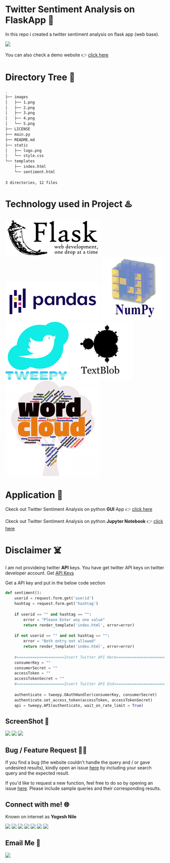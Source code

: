 # Twitter Sentiment Analysis on FlaskApp :notebook:
In this repo i created a twitter sentiment analysis on flask app (web base).

[![](https://camo.githubusercontent.com/2fb0723ef80f8d87a51218680e209c66f213edf8/68747470733a2f2f666f7274686562616467652e636f6d2f696d616765732f6261646765732f6d6164652d776974682d707974686f6e2e737667)](https://python.org)

You can also check a demo website :point_right: [click here](http://hitalfashion.pythonanywhere.com/)
# Directory Tree :cactus:
```bash
.
├── images
│   ├── 1.png
│   ├── 2.png
│   ├── 3.png
│   ├── 4.png
│   └── 5.png
├── LICENSE
├── main.py
├── README.md
├── static
│   ├── logo.png
│   └── style.css
└── templates
    ├── index.html
    └── sentiment.html

3 directories, 12 files
```

# Technology used in Project :hotsprings:
<img target="_blank" src="https://github.com/yogeshnile/technology/blob/master/Flask.png" width="300">     <img target="_blank" src="https://github.com/yogeshnile/technology/blob/master/pandas.png" width="300">    <img target="_blank" src="https://github.com/yogeshnile/technology/blob/master/numpy.png" width="200">      <img target="_blank" src="https://github.com/yogeshnile/technology/blob/master/tweepy.webp" width="200">     <img target="_blank" src="https://github.com/yogeshnile/technology/blob/master/textblob.png" width="200">    <img target="_blank" src="https://github.com/yogeshnile/technology/blob/master/wordcloud.png" width="300">

# Application :loudspeaker:
Ckeck out Twitter Sentiment Analysis on python **GUI** App :point_right: [click here](https://github.com/yogeshnile/Twitter-Sentiment-Analysis-on-Python-GUI)

Ckeck out Twitter Sentiment Analysis on python **Jupyter Notebook** :point_right: [click here](https://github.com/yogeshnile/Sentiment-Analysis-of-Twitter-Account)

# Disclaimer :skull_and_crossbones:
I am not provideing twitter **API** keys. You have get twitter API keys on twitter developer account. Get [API Keys](https://developer.twitter.com/)

Get a API key and put in the below code section
```python
def sentiment():
    userid = request.form.get('userid')
    hashtag = request.form.get('hashtag')

    if userid == "" and hashtag == "":
        error = "Please Enter any one value"
        return render_template('index.html', error=error)
    
    if not userid == "" and not hashtag == "":
        error = "Both entry not allowed"
        return render_template('index.html', error=error)
    
    #=====================Insert Twitter API Here==========================
    consumerKey = ""
    consumerSecret = ""
    accessToken = ""
    accessTokenSecret = ""
    #=====================Insert Twitter API End===========================
    
    authenticate = tweepy.OAuthHandler(consumerKey, consumerSecret)
    authenticate.set_access_token(accessToken, accessTokenSecret)
    api = tweepy.API(authenticate, wait_on_rate_limit = True)
   ```



## ScreenShot :camera_flash:
![](https://github.com/yogeshnile/Twitter-Sentiment-Analysis-on-Flask-App/blob/master/images/3.png)
![](https://github.com/yogeshnile/Twitter-Sentiment-Analysis-on-Flask-App/blob/master/images/4.png)
![](https://github.com/yogeshnile/Twitter-Sentiment-Analysis-on-Flask-App/blob/master/images/5.png)


## Bug / Feature Request :man_technologist:
If you find a bug (the website couldn't handle the query and / or gave undesired results), kindly open an issue [here](https://github.com/yogeshnile/Twitter-Sentiment-Analysis-on-Flask-App/issues/new) by including your search query and the expected result.

If you'd like to request a new function, feel free to do so by opening an issue [here](https://github.com/yogeshnile/Twitter-Sentiment-Analysis-on-Flask-App/issues/new). Please include sample queries and their corresponding results.

## Connect with me! 🌐
Known on internet as **Yogesh Nile**

[![][I_LinkedIn]][LinkedIn]  [![][I_Github]][Github] [![][I_Twitter]][Twitter] [![][I_Telegram]][Telegram] [![][I_Instagram]][Instagram]  [![][I_Instagram Personal]][Instagram Personal]   [![][I_discord]][discord]

## Email Me :e-mail:

[![][I_Email]][E-mail]

[LinkedIn]: https://bit.ly/2Ky3ho6
[Github]: https://bit.ly/2yoggit
[Twitter]: https://bit.ly/3dbLJLC
[Telegram]: https://t.me/yogeshnile
[Instagram]: https://bit.ly/3b9Qeo4
[Instagram Personal]: https://bit.ly/32SXHV0
[E-mail]: mailto:yogeshnile.work4u@gmail.com
[discord]: https://discord.gg/R2ug3gR

[I_discord]: https://img.icons8.com/bubbles/100/000000/discord-logo.png
[I_LinkedIn]: https://img.icons8.com/bubbles/100/000000/linkedin.png
[I_Github]: https://img.icons8.com/bubbles/100/000000/github.png
[I_Twitter]: https://img.icons8.com/bubbles/100/000000/twitter.png
[I_Telegram]: https://img.icons8.com/bubbles/100/000000/telegram-app.png
[I_Instagram]: https://img.icons8.com/bubbles/100/000000/instagram-new.png
[I_Instagram Personal]: https://img.icons8.com/bubbles/100/000000/instagram.png
[I_Email]: https://img.icons8.com/bubbles/100/000000/secured-letter.png
